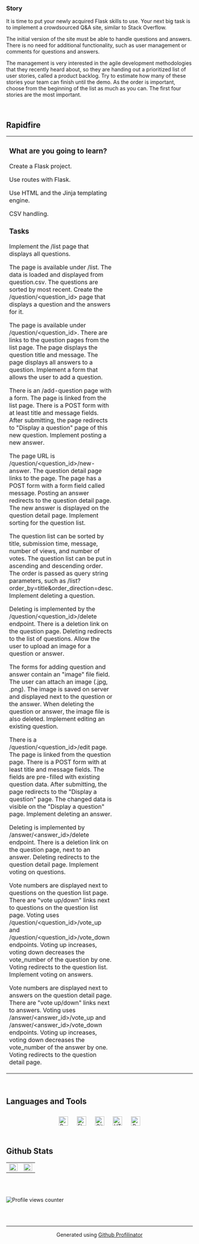 

### Story  
It is time to put your newly acquired Flask skills to use. Your next big task is to implement a crowdsourced Q&A site, similar to Stack Overflow.

The initial version of the site must be able to handle questions and answers. There is no need for additional functionality, such as user management or comments for questions and answers.

The management is very interested in the agile development methodologies that they recently heard about, so they are handing out a prioritized list of user stories, called a product backlog. Try to estimate how many of these stories your team can finish until the demo. As the order is important, choose from the beginning of the list as much as you can. The first four stories are the most important.  
  

<br/>  


## Rapidfire  
<table><tr><td valign="top" width="50%">



### What are you going to learn?  
Create a Flask project.

Use routes with Flask.

Use HTML and the Jinja templating engine.

CSV handling.  
  



### Tasks  
Implement the /list page that displays all questions.

The page is available under /list.
The data is loaded and displayed from question.csv.
The questions are sorted by most recent.
Create the /question/<question_id> page that displays a question and the answers for it.

The page is available under /question/<question_id>.
There are links to the question pages from the list page.
The page displays the question title and message.
The page displays all answers to a question.
Implement a form that allows the user to add a question.

There is an /add-question page with a form.
The page is linked from the list page.
There is a POST form with at least title and message fields.
After submitting, the page redirects to "Display a question" page of this new question.
Implement posting a new answer.

The page URL is /question/<question_id>/new-answer.
The question detail page links to the page.
The page has a POST form with a form field called message.
Posting an answer redirects to the question detail page. The new answer is displayed on the question detail page.
Implement sorting for the question list.

The question list can be sorted by title, submission time, message, number of views, and number of votes.
The question list can be put in ascending and descending order.
The order is passed as query string parameters, such as /list?order_by=title&order_direction=desc.
Implement deleting a question.

Deleting is implemented by the /question/<question_id>/delete endpoint.
There is a deletion link on the question page.
Deleting redirects to the list of questions.
Allow the user to upload an image for a question or answer.

The forms for adding question and answer contain an "image" file field.
The user can attach an image (.jpg, .png).
The image is saved on server and displayed next to the question or the answer.
When deleting the question or answer, the image file is also deleted.
Implement editing an existing question.

There is a /question/<question_id>/edit page.
The page is linked from the question page.
There is a POST form with at least title and message fields.
The fields are pre-filled with existing question data.
After submitting, the page redirects to the "Display a question" page. The changed data is visible on the "Display a question" page.
Implement deleting an answer.

Deleting is implemented by /answer/<answer_id>/delete endpoint.
There is a deletion link on the question page, next to an answer.
Deleting redirects to the question detail page.
Implement voting on questions.

Vote numbers are displayed next to questions on the question list page.
There are "vote up/down" links next to questions on the question list page.
Voting uses /question/<question_id>/vote_up and /question/<question_id>/vote_down endpoints.
Voting up increases, voting down decreases the vote_number of the question by one.
Voting redirects to the question list.
Implement voting on answers.

Vote numbers are displayed next to answers on the question detail page.
There are "vote up/down" links next to answers.
Voting uses /answer/<answer_id>/vote_up and /answer/<answer_id>/vote_down endpoints.
Voting up increases, voting down decreases the vote_number of the answer by one.
Voting redirects to the question detail page.  


</td><td valign="top" width="50%">



</td></tr></table>  

<br/>  


## Languages and Tools  
<div align="center">  
<a href="https://getbootstrap.com/docs/3.4/javascript/" target="_blank"><img style="margin: 10px" src="https://profilinator.rishav.dev/skills-assets/bootstrap-plain.svg" alt="Bootstrap" height="25" /></a>  
<a href="https://flask.palletsprojects.com/" target="_blank"><img style="margin: 10px" src="https://profilinator.rishav.dev/skills-assets/flask.png" alt="Flask" height="25" /></a>  
<a href="https://github.com/" target="_blank"><img style="margin: 10px" src="https://profilinator.rishav.dev/skills-assets/git-scm-icon.svg" alt="Git" height="25" /></a>  
<a href="https://en.wikipedia.org/wiki/HTML5" target="_blank"><img style="margin: 10px" src="https://profilinator.rishav.dev/skills-assets/html5-original-wordmark.svg" alt="HTML5" height="25" /></a>  
<a href="https://www.python.org/" target="_blank"><img style="margin: 10px" src="https://profilinator.rishav.dev/skills-assets/python-original.svg" alt="Python" height="25" /></a>  
</div>  

<br/>  


## Github Stats  
<table><tr><td valign="top" width="50%">

<img src="https://github-readme-stats.vercel.app/api?username=MadalinaDumitrascu&show_icons=true&count_private=true&hide_border=true" align="left" style="width: 100%" />

</td><td valign="top" width="50%">

<img src="https://github-readme-stats.vercel.app/api/top-langs/?username=MadalinaDumitrascu&hide_border=true&layout=compact" align="left" style="width: 100%" />

</td></tr></table>  

<br/>  

  

<br/>  

![Profile views counter](https://komarev.com/ghpvc/?username=rishavanand&&style=flat-square)  
  

<br/>  


<br />

----
<div align="center">Generated using <a href="https://profilinator.rishav.dev/" target="_blank">Github Profilinator</a></div>

